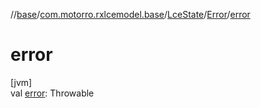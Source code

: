 //[base](../../../../index.md)/[com.motorro.rxlcemodel.base](../../index.md)/[LceState](../index.md)/[Error](index.md)/[error](error.md)

# error

[jvm]\
val [error](error.md): Throwable
